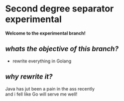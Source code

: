 # Second degree separator experimental

**Welcome to the experimental branch!**

## *whats the objective of this branch?*

- rewrite everything in Golang 

## *why rewrite it?*

Java has jut been a pain in the ass recently \
  and i fell like Go will serve me well!
